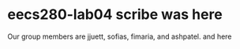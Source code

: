 # eecs280-lab04 scribe was here
Our group members are jjuett, sofias, fimaria, and ashpatel.
and here